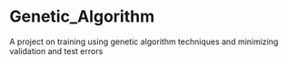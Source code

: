 # Genetic_Algorithm
A project on training using genetic algorithm techniques and minimizing validation and test errors
